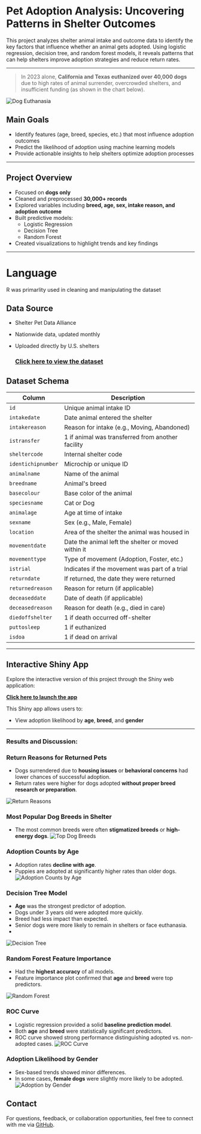 #  Pet Adoption Analysis: Uncovering Patterns in Shelter Outcomes

This project analyzes shelter animal intake and outcome data to identify the key factors that influence whether an animal gets adopted. Using logistic regression, decision tree, and random forest models, it reveals patterns that can help shelters improve adoption strategies and reduce return rates.

---

> In 2023 alone, **California and Texas euthanized over 40,000 dogs** due to high rates of animal surrender, overcrowded shelters, and insufficient funding (as shown in the chart below).

![Dog Euthanasia](dog%202023%20euthanased.jpeg)

##  Main Goals

- Identify features (age, breed, species, etc.) that most influence adoption outcomes  
- Predict the likelihood of adoption using machine learning models  
- Provide actionable insights to help shelters optimize adoption processes  

---

##  Project Overview

- Focused on **dogs only**
- Cleaned and preprocessed **30,000+ records**
- Explored variables including **breed, age, sex, intake reason, and adoption outcome**
- Built predictive models:  
  - Logistic Regression  
  - Decision Tree  
  - Random Forest
- Created visualizations to highlight trends and key findings

---
# Language 
R was primarlity used in cleaning and manipulating the dataset


##  Data Source

- Shelter Pet Data Alliance  
- Nationwide data, updated monthly  
- Uploaded directly by U.S. shelters

  ###  [Click here to view the dataset](animal-data-1.csv)

##  Dataset Schema


| **Column**           | **Description**                                                 |
|----------------------|-----------------------------------------------------------------|
| `id`                 | Unique animal intake ID                                         |
| `intakedate`         | Date animal entered the shelter                                 |
| `intakereason`       | Reason for intake (e.g., Moving, Abandoned)                     |
| `istransfer`         | 1 if animal was transferred from another facility               |
| `sheltercode`        | Internal shelter code                                           |
| `identichipnumber`   | Microchip or unique ID                                          |
| `animalname`         | Name of the animal                                              |
| `breedname`          | Animal's breed                                                  |
| `basecolour`         | Base color of the animal                                        |
| `speciesname`        | Cat or Dog                                                      |
| `animalage`          | Age at time of intake                                           |
| `sexname`            | Sex (e.g., Male, Female)                                        |
| `location`           | Area of the shelter the animal was housed in                   |
| `movementdate`       | Date the animal left the shelter or moved within it            |
| `movementtype`       | Type of movement (Adoption, Foster, etc.)                       |
| `istrial`            | Indicates if the movement was part of a trial                   |
| `returndate`         | If returned, the date they were returned                        |
| `returnedreason`     | Reason for return (if applicable)                               |
| `deceaseddate`       | Date of death (if applicable)                                   |
| `deceasedreason`     | Reason for death (e.g., died in care)                           |
| `diedoffshelter`     | 1 if death occurred off-shelter                                 |
| `puttosleep`         | 1 if euthanized                                                 |
| `isdoa`              | 1 if dead on arrival                                            |

---

##  Interactive Shiny App

Explore the interactive version of this project through the Shiny web application:

 **[Click here to launch the app](https://britt1996.shinyapps.io/adoption_app_v2/)**

This Shiny app allows users to:

- View adoption likelihood by **age**, **breed**, and **gender**
---


### Results and Discussion:


###  Return Reasons for Returned Pets

- Dogs surrendered due to **housing issues** or **behavioral concerns** had lower chances of successful adoption.
- Return rates were higher for dogs adopted **without proper breed research or preparation**.

![Return Reasons](return%20final.jpeg)


###  Most Popular Dog Breeds in Shelter

- The most common breeds were often **stigmatized breeds** or **high-energy dogs**.
![Top Dog Breeds](top%20dog%20breeds.jpeg)

###  Adoption Counts by Age
- Adoption rates **decline with age**.
- Puppies are adopted at significantly higher rates than older dogs.
![Adoption Counts by Age](age%20counts.jpeg)


###  Decision Tree Model
- **Age** was the strongest predictor of adoption.
- Dogs under 3 years old were adopted more quickly.
- Breed had less impact than expected.
- Senior dogs were more likely to remain in shelters or face euthanasia.
- 
![Decision Tree](tree.jpeg)

###  Random Forest Feature Importance
- Had the **highest accuracy** of all models.
- Feature importance plot confirmed that **age** and **breed** were top predictors.
  
![Random Forest](random%20forest.jpeg)

###  ROC Curve
- Logistic regression provided a solid **baseline prediction model**.
- Both **age** and **breed** were statistically significant predictors.
- ROC curve showed strong performance distinguishing adopted vs. non-adopted cases.
![ROC Curve](roc%20curve.jpeg)

### Adoption Likelihood by Gender
- Sex-based trends showed minor differences.
- In some cases, **female dogs** were slightly more likely to be adopted.
![Adoption by Gender](gender.jpeg)

##  Contact

For questions, feedback, or collaboration opportunities, feel free to connect with me via [GitHub](https://github.com/Britt1996).

